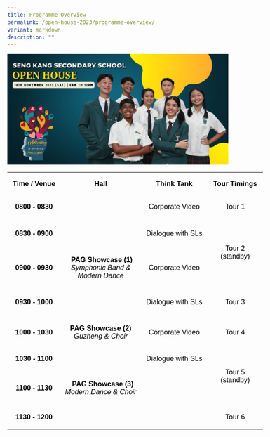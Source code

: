```yaml
---
title: Programme Overview
permalink: /open-house-2023/programme-overview/
variant: markdown
description: ""
---
```

![](/images/Open%20House%202023/for%20school%20website.jpg) <br>

<!--tr {mso-height-source:auto;} col {mso-width-source:auto;} td {padding-top:1.0px; padding-right:1.0px; padding-left:1.0px; mso-ignore:padding; color:windowtext; font-size:18.0pt; font-weight:400; font-style:normal; text-decoration:none; font-family:Arial; mso-generic-font-family:auto; mso-font-charset:0; text-align:general; vertical-align:bottom; border:none; mso-background-source:auto; mso-pattern:auto;} .oa1 {border:1.5pt solid #9E9E9E; text-align:center; vertical-align:top; padding-bottom:7.2pt; padding-left:7.2pt; padding-top:7.2pt; padding-right:7.2pt;} .oa2 {border:1.5pt solid #9E9E9E; vertical-align:top; padding-bottom:7.2pt; padding-left:7.2pt; padding-top:7.2pt; padding-right:7.2pt;} -->

<table style="border-collapse:
 collapse;width:437pt;mso-yfti-tbllook:1536" width="582" cellspacing="0" cellpadding="0" border="0"><colgroup><col style="mso-width-source:userset;width:90pt" width="120"> <col style="mso-width-source:userset;width:141pt" width="189"> <col style="mso-width-source:userset;width:114pt" width="152"> <col style="mso-width-source:userset;width:91pt" width="122"></colgroup><tbody><tr style="mso-height-source:userset;height:35.35pt" height="47"><td style="height:35.35pt;width:90pt" width="120" class="oa1" height="47"><p style="language:en-US;line-height:normal;margin-top:0pt;margin-bottom:
  0pt;margin-left:0in;margin-right:0in;text-indent:0in;text-align:center;
  direction:ltr;unicode-bidi:embed"><span style="font-size:12.0pt;font-family:
  Arial;mso-ascii-font-family:Arial;mso-fareast-font-family:Arial;mso-bidi-font-family:
  Arial;font-variant:normal;color:black;text-transform:none;language:en-SG;
  font-weight:bold;font-style:normal;mso-style-textfill-type:solid;mso-style-textfill-fill-color:
  black;mso-style-textfill-fill-alpha:100.0%">Time / Venue</span></p></td><td style="width:141pt" width="189" class="oa1"><p style="language:en-US;line-height:normal;margin-top:0pt;margin-bottom:
  0pt;margin-left:0in;margin-right:0in;text-indent:0in;text-align:center;
  direction:ltr;unicode-bidi:embed"><span style="font-size:12.0pt;font-family:
  Arial;mso-ascii-font-family:Arial;mso-fareast-font-family:Arial;mso-bidi-font-family:
  Arial;font-variant:normal;color:black;text-transform:none;language:en-SG;
  font-weight:bold;font-style:normal;mso-style-textfill-type:solid;mso-style-textfill-fill-color:
  black;mso-style-textfill-fill-alpha:100.0%">Hall</span></p></td><td style="width:114pt" width="152" class="oa1"><p style="language:en-US;line-height:normal;margin-top:0pt;margin-bottom:
  0pt;margin-left:0in;margin-right:0in;text-indent:0in;text-align:center;
  direction:ltr;unicode-bidi:embed"><span style="font-size:12.0pt;font-family:
  Arial;mso-ascii-font-family:Arial;mso-fareast-font-family:Arial;mso-bidi-font-family:
  Arial;font-variant:normal;color:black;text-transform:none;language:en-SG;
  font-weight:bold;font-style:normal;mso-style-textfill-type:solid;mso-style-textfill-fill-color:
  black;mso-style-textfill-fill-alpha:100.0%">Think Tank</span></p></td><td style="width:91pt" width="122" class="oa1"><p style="language:en-US;line-height:normal;margin-top:0pt;margin-bottom:
  0pt;margin-left:0in;margin-right:0in;text-indent:0in;text-align:center;
  direction:ltr;unicode-bidi:embed"><span style="font-size:12.0pt;font-family:
  Arial;mso-ascii-font-family:Arial;mso-fareast-font-family:Arial;mso-bidi-font-family:
  Arial;font-variant:normal;color:black;text-transform:none;language:en-SG;
  font-weight:bold;font-style:normal;mso-style-textfill-type:solid;mso-style-textfill-fill-color:
  black;mso-style-textfill-fill-alpha:100.0%">Tour Timings</span></p></td></tr><tr style="mso-height-source:userset;height:35.35pt" height="47"><td style="height:35.35pt;width:90pt" width="120" class="oa1" height="47"><p style="language:en-US;line-height:normal;margin-top:0pt;margin-bottom:
  0pt;margin-left:0in;margin-right:0in;text-indent:0in;text-align:center;
  direction:ltr;unicode-bidi:embed"><span style="font-size:12.0pt;font-family:
  Arial;mso-ascii-font-family:Arial;mso-fareast-font-family:Arial;mso-bidi-font-family:
  Arial;font-variant:normal;color:black;text-transform:none;language:en-SG;
  font-weight:bold;font-style:normal;mso-style-textfill-type:solid;mso-style-textfill-fill-color:
  black;mso-style-textfill-fill-alpha:100.0%">0800 </span><span style="font-size:12.0pt;font-family:Arial;mso-ascii-font-family:Arial;
  mso-fareast-font-family:Arial;mso-bidi-font-family:Arial;font-variant:normal;
  color:black;text-transform:none;language:en-SG;font-weight:bold;font-style:
  normal;mso-style-textfill-type:solid;mso-style-textfill-fill-color:black;
  mso-style-textfill-fill-alpha:100.0%">- </span><span style="font-size:12.0pt;
  font-family:Arial;mso-ascii-font-family:Arial;mso-fareast-font-family:Arial;
  mso-bidi-font-family:Arial;font-variant:normal;color:black;text-transform:
  none;language:en-SG;font-weight:bold;font-style:normal;mso-style-textfill-type:
  solid;mso-style-textfill-fill-color:black;mso-style-textfill-fill-alpha:100.0%">0830</span></p></td><td style="width:141pt" width="189" class="oa2"><p style="language:en-US;line-height:normal;margin-top:0pt;margin-bottom:
  0pt;margin-left:0in;margin-right:0in;text-indent:0in;text-align:left;
  direction:ltr;unicode-bidi:embed"></p></td><td style="width:114pt" width="152" class="oa1"><p style="language:en-US;line-height:normal;margin-top:0pt;margin-bottom:
  0pt;margin-left:0in;margin-right:0in;text-indent:0in;text-align:center;
  direction:ltr;unicode-bidi:embed"><span style="font-size:12.0pt;font-family:
  Arial;mso-ascii-font-family:Arial;mso-fareast-font-family:Arial;mso-bidi-font-family:
  Arial;font-variant:normal;color:black;text-transform:none;language:en-SG;
  font-weight:normal;font-style:normal;mso-style-textfill-type:solid;
  mso-style-textfill-fill-color:black;mso-style-textfill-fill-alpha:100.0%">Corporate Video</span></p></td><td style="width:91pt" width="122" class="oa1"><p style="language:en-US;line-height:normal;margin-top:0pt;margin-bottom:
  0pt;margin-left:0in;margin-right:0in;text-indent:0in;text-align:center;
  direction:ltr;unicode-bidi:embed"><span style="font-size:12.0pt;font-family:
  Arial;mso-ascii-font-family:Arial;mso-fareast-font-family:Arial;mso-bidi-font-family:
  Arial;font-variant:normal;color:black;text-transform:none;language:en-SG;
  font-weight:normal;font-style:normal;mso-style-textfill-type:solid;
  mso-style-textfill-fill-color:black;mso-style-textfill-fill-alpha:100.0%">Tour 1</span></p></td></tr><tr style="mso-height-source:userset;height:47.77pt" height="64"><td style="height:47.77pt;width:90pt" width="120" class="oa1" height="64"><p style="language:en-US;line-height:normal;margin-top:0pt;margin-bottom:
  0pt;margin-left:0in;margin-right:0in;text-indent:0in;text-align:center;
  direction:ltr;unicode-bidi:embed"><span style="font-size:12.0pt;font-family:
  Arial;mso-ascii-font-family:Arial;mso-fareast-font-family:Arial;mso-bidi-font-family:
  Arial;font-variant:normal;color:black;text-transform:none;language:en-SG;
  font-weight:bold;font-style:normal;mso-style-textfill-type:solid;mso-style-textfill-fill-color:
  black;mso-style-textfill-fill-alpha:100.0%">0830 </span><span style="font-size:12.0pt;font-family:Arial;mso-ascii-font-family:Arial;
  mso-fareast-font-family:Arial;mso-bidi-font-family:Arial;font-variant:normal;
  color:black;text-transform:none;language:en-SG;font-weight:bold;font-style:
  normal;mso-style-textfill-type:solid;mso-style-textfill-fill-color:black;
  mso-style-textfill-fill-alpha:100.0%">- </span><span style="font-size:12.0pt;
  font-family:Arial;mso-ascii-font-family:Arial;mso-fareast-font-family:Arial;
  mso-bidi-font-family:Arial;font-variant:normal;color:black;text-transform:
  none;language:en-SG;font-weight:bold;font-style:normal;mso-style-textfill-type:
  solid;mso-style-textfill-fill-color:black;mso-style-textfill-fill-alpha:100.0%">0900</span></p><p style="language:en-US;line-height:normal;margin-top:0pt;margin-bottom:
  0pt;margin-left:0in;margin-right:0in;text-indent:0in;text-align:center;
  direction:ltr;unicode-bidi:embed"></p></td><td style="width:141pt" width="189" class="oa2"><p style="language:en-US;line-height:normal;margin-top:0pt;margin-bottom:
  0pt;margin-left:0in;margin-right:0in;text-indent:0in;text-align:left;
  direction:ltr;unicode-bidi:embed"></p></td><td style="width:114pt" width="152" class="oa1"><p style="language:en-US;line-height:normal;margin-top:0pt;margin-bottom:
  0pt;margin-left:0in;margin-right:0in;text-indent:0in;text-align:center;
  direction:ltr;unicode-bidi:embed"><span style="font-size:12.0pt;font-family:
  Arial;mso-ascii-font-family:Arial;mso-fareast-font-family:Arial;mso-bidi-font-family:
  Arial;font-variant:normal;color:black;text-transform:none;language:en-SG;
  font-weight:normal;font-style:normal;mso-style-textfill-type:solid;
  mso-style-textfill-fill-color:black;mso-style-textfill-fill-alpha:100.0%">Dialogue with SLs</span></p></td><td style="width:91pt" width="122" class="oa1" rowspan="2"><p style="language:en-US;line-height:normal;margin-top:0pt;margin-bottom:
  0pt;margin-left:0in;margin-right:0in;text-indent:0in;text-align:center;
  direction:ltr;unicode-bidi:embed"></p><p style="language:en-US;line-height:normal;margin-top:0pt;margin-bottom:
  0pt;margin-left:0in;margin-right:0in;text-indent:0in;text-align:center;
  direction:ltr;unicode-bidi:embed"></p><p style="language:en-US;line-height:normal;margin-top:0pt;margin-bottom:
  0pt;margin-left:0in;margin-right:0in;text-indent:0in;text-align:center;
  direction:ltr;unicode-bidi:embed"><span style="font-size:12.0pt;font-family:
  Arial;mso-ascii-font-family:Arial;mso-fareast-font-family:Arial;mso-bidi-font-family:
  Arial;font-variant:normal;color:black;text-transform:none;language:en-SG;
  font-weight:normal;font-style:normal;mso-style-textfill-type:solid;
  mso-style-textfill-fill-color:black;mso-style-textfill-fill-alpha:100.0%">Tour 2 (standby)</span></p></td></tr><tr style="mso-height-source:userset;height:61.42pt" height="82"><td style="height:61.42pt;width:90pt" width="120" class="oa1" height="82"><p style="language:en-US;line-height:normal;margin-top:0pt;margin-bottom:
  0pt;margin-left:0in;margin-right:0in;text-indent:0in;text-align:center;
  direction:ltr;unicode-bidi:embed"><span style="font-size:12.0pt;font-family:
  Arial;mso-ascii-font-family:Arial;mso-fareast-font-family:Arial;mso-bidi-font-family:
  Arial;font-variant:normal;color:black;text-transform:none;language:en-SG;
  font-weight:bold;font-style:normal;mso-style-textfill-type:solid;mso-style-textfill-fill-color:
  black;mso-style-textfill-fill-alpha:100.0%">0900 </span><span style="font-size:12.0pt;font-family:Arial;mso-ascii-font-family:Arial;
  mso-fareast-font-family:Arial;mso-bidi-font-family:Arial;font-variant:normal;
  color:black;text-transform:none;language:en-SG;font-weight:bold;font-style:
  normal;mso-style-textfill-type:solid;mso-style-textfill-fill-color:black;
  mso-style-textfill-fill-alpha:100.0%">- </span><span style="font-size:12.0pt;
  font-family:Arial;mso-ascii-font-family:Arial;mso-fareast-font-family:Arial;
  mso-bidi-font-family:Arial;font-variant:normal;color:black;text-transform:
  none;language:en-SG;font-weight:bold;font-style:normal;mso-style-textfill-type:
  solid;mso-style-textfill-fill-color:black;mso-style-textfill-fill-alpha:100.0%">0930</span></p></td><td style="width:141pt" width="189" class="oa1"><p style="language:en-US;line-height:normal;margin-top:0pt;margin-bottom:
  0pt;margin-left:0in;margin-right:0in;text-indent:0in;text-align:center;
  direction:ltr;unicode-bidi:embed"><span style="font-size:12.0pt;font-family:
  Arial;mso-ascii-font-family:Arial;mso-fareast-font-family:Arial;mso-bidi-font-family:
  Arial;font-variant:normal;color:black;text-transform:none;language:en-SG;
  font-weight:normal;font-style:normal;mso-style-textfill-type:solid;
  mso-style-textfill-fill-color:black;mso-style-textfill-fill-alpha:100.0%"><span style="mso-spacerun:yes">&nbsp;</span></span><span style="font-size:12.0pt;
  font-family:Arial;mso-ascii-font-family:Arial;mso-fareast-font-family:Arial;
  mso-bidi-font-family:Arial;font-variant:normal;color:black;text-transform:
  none;language:en-SG;font-weight:bold;font-style:normal;mso-style-textfill-type:
  solid;mso-style-textfill-fill-color:black;mso-style-textfill-fill-alpha:100.0%">PAG Showcase (1)</span></p><p style="language:en-US;line-height:normal;margin-top:0pt;margin-bottom:
  0pt;margin-left:0in;margin-right:0in;text-indent:0in;text-align:center;
  direction:ltr;unicode-bidi:embed"><span style="font-size:12.0pt;font-family:
  Arial;mso-ascii-font-family:Arial;mso-fareast-font-family:Arial;mso-bidi-font-family:
  Arial;font-variant:normal;color:black;text-transform:none;language:en-SG;
  font-weight:normal;font-style:italic;mso-style-textfill-type:solid;
  mso-style-textfill-fill-color:black;mso-style-textfill-fill-alpha:100.0%">Symphonic Band &amp; Modern Dance</span></p></td><td style="width:114pt" width="152" class="oa1"><p style="language:en-US;line-height:normal;margin-top:0pt;margin-bottom:
  0pt;margin-left:0in;margin-right:0in;text-indent:0in;text-align:center;
  direction:ltr;unicode-bidi:embed"><span style="font-size:12.0pt;font-family:
  Arial;mso-ascii-font-family:Arial;mso-fareast-font-family:Arial;mso-bidi-font-family:
  Arial;font-variant:normal;color:black;text-transform:none;language:en-SG;
  font-weight:normal;font-style:normal;mso-style-textfill-type:solid;
  mso-style-textfill-fill-color:black;mso-style-textfill-fill-alpha:100.0%">Corporate Video</span></p></td></tr><tr style="mso-height-source:userset;height:47.77pt" height="64"><td style="height:47.77pt;width:90pt" width="120" class="oa1" height="64"><p style="language:en-US;line-height:normal;margin-top:0pt;margin-bottom:
  0pt;margin-left:0in;margin-right:0in;text-indent:0in;text-align:center;
  direction:ltr;unicode-bidi:embed"><span style="font-size:12.0pt;font-family:
  Arial;mso-ascii-font-family:Arial;mso-fareast-font-family:Arial;mso-bidi-font-family:
  Arial;font-variant:normal;color:black;text-transform:none;language:en-SG;
  font-weight:bold;font-style:normal;mso-style-textfill-type:solid;mso-style-textfill-fill-color:
  black;mso-style-textfill-fill-alpha:100.0%">0930 </span><span style="font-size:12.0pt;font-family:Arial;mso-ascii-font-family:Arial;
  mso-fareast-font-family:Arial;mso-bidi-font-family:Arial;font-variant:normal;
  color:black;text-transform:none;language:en-SG;font-weight:bold;font-style:
  normal;mso-style-textfill-type:solid;mso-style-textfill-fill-color:black;
  mso-style-textfill-fill-alpha:100.0%">- </span><span style="font-size:12.0pt;
  font-family:Arial;mso-ascii-font-family:Arial;mso-fareast-font-family:Arial;
  mso-bidi-font-family:Arial;font-variant:normal;color:black;text-transform:
  none;language:en-SG;font-weight:bold;font-style:normal;mso-style-textfill-type:
  solid;mso-style-textfill-fill-color:black;mso-style-textfill-fill-alpha:100.0%">1000</span></p></td><td style="width:141pt" width="189" class="oa1"><p style="language:en-US;line-height:normal;margin-top:0pt;margin-bottom:
  0pt;margin-left:0in;margin-right:0in;text-indent:0in;text-align:center;
  direction:ltr;unicode-bidi:embed"></p></td><td style="width:114pt" width="152" class="oa1"><p style="language:en-US;line-height:normal;margin-top:0pt;margin-bottom:
  0pt;margin-left:0in;margin-right:0in;text-indent:0in;text-align:center;
  direction:ltr;unicode-bidi:embed"><span style="font-size:12.0pt;font-family:
  Arial;mso-ascii-font-family:Arial;mso-fareast-font-family:Arial;mso-bidi-font-family:
  Arial;font-variant:normal;color:black;text-transform:none;language:en-SG;
  font-weight:normal;font-style:normal;mso-style-textfill-type:solid;
  mso-style-textfill-fill-color:black;mso-style-textfill-fill-alpha:100.0%">Dialogue with SLs</span></p><p style="language:en-US;line-height:normal;margin-top:0pt;margin-bottom:
  0pt;margin-left:0in;margin-right:0in;text-indent:0in;text-align:center;
  direction:ltr;unicode-bidi:embed"></p></td><td style="width:91pt" width="122" class="oa1"><p style="language:en-US;line-height:normal;margin-top:0pt;margin-bottom:
  0pt;margin-left:0in;margin-right:0in;text-indent:0in;text-align:center;
  direction:ltr;unicode-bidi:embed"><span style="font-size:12.0pt;font-family:
  Arial;mso-ascii-font-family:Arial;mso-fareast-font-family:Arial;mso-bidi-font-family:
  Arial;font-variant:normal;color:black;mso-color-index:13;text-transform:none;
  language:en-SG;font-weight:normal;font-style:normal;mso-style-textfill-type:
  solid;mso-style-textfill-fill-themecolor:dark1;mso-style-textfill-fill-color:
  black;mso-style-textfill-fill-alpha:100.0%">Tour 3</span></p></td></tr><tr style="mso-height-source:userset;height:47.77pt" height="64"><td style="height:47.77pt;width:90pt" width="120" class="oa1" height="64"><p style="language:en-US;line-height:normal;margin-top:0pt;margin-bottom:
  0pt;margin-left:0in;margin-right:0in;text-indent:0in;text-align:center;
  direction:ltr;unicode-bidi:embed"><span style="font-size:12.0pt;font-family:
  Arial;mso-ascii-font-family:Arial;mso-fareast-font-family:Arial;mso-bidi-font-family:
  Arial;font-variant:normal;color:black;text-transform:none;language:en-SG;
  font-weight:bold;font-style:normal;mso-style-textfill-type:solid;mso-style-textfill-fill-color:
  black;mso-style-textfill-fill-alpha:100.0%">1000 </span><span style="font-size:12.0pt;font-family:Arial;mso-ascii-font-family:Arial;
  mso-fareast-font-family:Arial;mso-bidi-font-family:Arial;font-variant:normal;
  color:black;text-transform:none;language:en-SG;font-weight:bold;font-style:
  normal;mso-style-textfill-type:solid;mso-style-textfill-fill-color:black;
  mso-style-textfill-fill-alpha:100.0%">- </span><span style="font-size:12.0pt;
  font-family:Arial;mso-ascii-font-family:Arial;mso-fareast-font-family:Arial;
  mso-bidi-font-family:Arial;font-variant:normal;color:black;text-transform:
  none;language:en-SG;font-weight:bold;font-style:normal;mso-style-textfill-type:
  solid;mso-style-textfill-fill-color:black;mso-style-textfill-fill-alpha:100.0%">1030</span></p></td><td style="width:141pt" width="189" class="oa1"><p style="language:en-US;line-height:normal;margin-top:0pt;margin-bottom:
  0pt;margin-left:0in;margin-right:0in;text-indent:0in;text-align:center;
  direction:ltr;unicode-bidi:embed"><span style="font-size:12.0pt;font-family:
  Arial;mso-ascii-font-family:Arial;mso-fareast-font-family:Arial;mso-bidi-font-family:
  Arial;font-variant:normal;color:black;mso-color-index:13;text-transform:none;
  language:en-SG;font-weight:bold;font-style:normal;mso-style-textfill-type:
  solid;mso-style-textfill-fill-themecolor:dark1;mso-style-textfill-fill-color:
  black;mso-style-textfill-fill-alpha:100.0%">PAG Showcase (2</span><span style="font-size:12.0pt;font-family:Arial;mso-ascii-font-family:Arial;
  mso-fareast-font-family:Arial;mso-bidi-font-family:Arial;font-variant:normal;
  color:black;mso-color-index:13;text-transform:none;language:en-SG;font-weight:
  normal;font-style:normal;mso-style-textfill-type:solid;mso-style-textfill-fill-themecolor:
  dark1;mso-style-textfill-fill-color:black;mso-style-textfill-fill-alpha:100.0%">)</span></p><p style="language:en-US;line-height:normal;margin-top:0pt;margin-bottom:
  0pt;margin-left:0in;margin-right:0in;text-indent:0in;text-align:center;
  direction:ltr;unicode-bidi:embed"><span style="font-size:12.0pt;font-family:
  Arial;mso-ascii-font-family:Arial;mso-fareast-font-family:Arial;mso-bidi-font-family:
  Arial;font-variant:normal;color:black;text-transform:none;language:en-SG;
  font-weight:normal;font-style:italic;mso-style-textfill-type:solid;
  mso-style-textfill-fill-color:black;mso-style-textfill-fill-alpha:100.0%">Guzheng &amp; Choir</span></p></td><td style="width:114pt" width="152" class="oa1"><p style="language:en-US;line-height:normal;margin-top:0pt;margin-bottom:
  0pt;margin-left:0in;margin-right:0in;text-indent:0in;text-align:center;
  direction:ltr;unicode-bidi:embed"><span style="font-size:12.0pt;font-family:
  Arial;mso-ascii-font-family:Arial;mso-fareast-font-family:Arial;mso-bidi-font-family:
  Arial;font-variant:normal;color:black;text-transform:none;language:en-SG;
  font-weight:normal;font-style:normal;mso-style-textfill-type:solid;
  mso-style-textfill-fill-color:black;mso-style-textfill-fill-alpha:100.0%">Corporate Video</span></p></td><td style="width:91pt" width="122" class="oa1"><p style="language:en-US;line-height:normal;margin-top:0pt;margin-bottom:
  0pt;margin-left:0in;margin-right:0in;text-indent:0in;text-align:center;
  direction:ltr;unicode-bidi:embed"><span style="font-size:12.0pt;font-family:
  Arial;mso-ascii-font-family:Arial;mso-fareast-font-family:Arial;mso-bidi-font-family:
  Arial;font-variant:normal;color:black;mso-color-index:13;text-transform:none;
  language:en-SG;font-weight:normal;font-style:normal;mso-style-textfill-type:
  solid;mso-style-textfill-fill-themecolor:dark1;mso-style-textfill-fill-color:
  black;mso-style-textfill-fill-alpha:100.0%">Tour 4</span></p></td></tr><tr style="mso-height-source:userset;height:35.35pt" height="47"><td style="height:35.35pt;width:90pt" width="120" class="oa1" height="47"><p style="language:en-US;line-height:normal;margin-top:0pt;margin-bottom:
  0pt;margin-left:0in;margin-right:0in;text-indent:0in;text-align:center;
  direction:ltr;unicode-bidi:embed"><span style="font-size:12.0pt;font-family:
  Arial;mso-ascii-font-family:Arial;mso-fareast-font-family:Arial;mso-bidi-font-family:
  Arial;font-variant:normal;color:black;text-transform:none;language:en-SG;
  font-weight:bold;font-style:normal;mso-style-textfill-type:solid;mso-style-textfill-fill-color:
  black;mso-style-textfill-fill-alpha:100.0%">1030 </span><span style="font-size:12.0pt;font-family:Arial;mso-ascii-font-family:Arial;
  mso-fareast-font-family:Arial;mso-bidi-font-family:Arial;font-variant:normal;
  color:black;text-transform:none;language:en-SG;font-weight:bold;font-style:
  normal;mso-style-textfill-type:solid;mso-style-textfill-fill-color:black;
  mso-style-textfill-fill-alpha:100.0%">- </span><span style="font-size:12.0pt;
  font-family:Arial;mso-ascii-font-family:Arial;mso-fareast-font-family:Arial;
  mso-bidi-font-family:Arial;font-variant:normal;color:black;text-transform:
  none;language:en-SG;font-weight:bold;font-style:normal;mso-style-textfill-type:
  solid;mso-style-textfill-fill-color:black;mso-style-textfill-fill-alpha:100.0%">1100</span></p></td><td style="width:141pt" width="189" class="oa2"><p style="language:en-US;line-height:normal;margin-top:0pt;margin-bottom:
  0pt;margin-left:0in;margin-right:0in;text-indent:0in;text-align:left;
  direction:ltr;unicode-bidi:embed"></p></td><td style="width:114pt" width="152" class="oa1"><p style="language:en-US;line-height:normal;margin-top:0pt;margin-bottom:
  0pt;margin-left:0in;margin-right:0in;text-indent:0in;text-align:center;
  direction:ltr;unicode-bidi:embed"><span style="font-size:12.0pt;font-family:
  Arial;mso-ascii-font-family:Arial;mso-fareast-font-family:Arial;mso-bidi-font-family:
  Arial;font-variant:normal;color:black;mso-color-index:13;text-transform:none;
  language:en-SG;font-weight:normal;font-style:normal;mso-style-textfill-type:
  solid;mso-style-textfill-fill-themecolor:dark1;mso-style-textfill-fill-color:
  black;mso-style-textfill-fill-alpha:100.0%">Dialogue with SLs</span></p></td><td style="width:91pt" width="122" class="oa1" rowspan="2"><p style="language:en-US;line-height:normal;margin-top:0pt;margin-bottom:
  0pt;margin-left:0in;margin-right:0in;text-indent:0in;text-align:center;
  direction:ltr;unicode-bidi:embed"></p><p style="language:en-US;line-height:normal;margin-top:0pt;margin-bottom:
  0pt;margin-left:0in;margin-right:0in;text-indent:0in;text-align:center;
  direction:ltr;unicode-bidi:embed"></p><p style="language:en-US;line-height:normal;margin-top:0pt;margin-bottom:
  0pt;margin-left:0in;margin-right:0in;text-indent:0in;text-align:center;
  direction:ltr;unicode-bidi:embed"><span style="font-size:12.0pt;font-family:
  Arial;mso-ascii-font-family:Arial;mso-fareast-font-family:Arial;mso-bidi-font-family:
  Arial;font-variant:normal;color:black;mso-color-index:13;text-transform:none;
  language:en-SG;font-weight:normal;font-style:normal;mso-style-textfill-type:
  solid;mso-style-textfill-fill-themecolor:dark1;mso-style-textfill-fill-color:
  black;mso-style-textfill-fill-alpha:100.0%">Tour 5 (standby)</span></p></td></tr><tr style="mso-height-source:userset;height:56.35pt" height="75"><td style="height:56.35pt;width:90pt" width="120" class="oa1" height="75"><p style="language:en-US;line-height:normal;margin-top:0pt;margin-bottom:
  0pt;margin-left:0in;margin-right:0in;text-indent:0in;text-align:center;
  direction:ltr;unicode-bidi:embed"><span style="font-size:12.0pt;font-family:
  Arial;mso-ascii-font-family:Arial;mso-fareast-font-family:Arial;mso-bidi-font-family:
  Arial;font-variant:normal;color:black;text-transform:none;language:en-SG;
  font-weight:bold;font-style:normal;mso-style-textfill-type:solid;mso-style-textfill-fill-color:
  black;mso-style-textfill-fill-alpha:100.0%">1100 </span><span style="font-size:12.0pt;font-family:Arial;mso-ascii-font-family:Arial;
  mso-fareast-font-family:Arial;mso-bidi-font-family:Arial;font-variant:normal;
  color:black;text-transform:none;language:en-SG;font-weight:bold;font-style:
  normal;mso-style-textfill-type:solid;mso-style-textfill-fill-color:black;
  mso-style-textfill-fill-alpha:100.0%">- </span><span style="font-size:12.0pt;
  font-family:Arial;mso-ascii-font-family:Arial;mso-fareast-font-family:Arial;
  mso-bidi-font-family:Arial;font-variant:normal;color:black;text-transform:
  none;language:en-SG;font-weight:bold;font-style:normal;mso-style-textfill-type:
  solid;mso-style-textfill-fill-color:black;mso-style-textfill-fill-alpha:100.0%">1130</span></p></td><td style="width:141pt" width="189" class="oa1"><p style="language:en-US;line-height:normal;margin-top:0pt;margin-bottom:
  0pt;margin-left:0in;margin-right:0in;text-indent:0in;text-align:center;
  direction:ltr;unicode-bidi:embed"><span style="font-size:12.0pt;font-family:
  Arial;mso-ascii-font-family:Arial;mso-fareast-font-family:Arial;mso-bidi-font-family:
  Arial;font-variant:normal;color:black;text-transform:none;language:en-SG;
  font-weight:normal;font-style:normal;mso-style-textfill-type:solid;
  mso-style-textfill-fill-color:black;mso-style-textfill-fill-alpha:100.0%"><span style="mso-spacerun:yes">&nbsp; </span></span><span style="font-size:12.0pt;
  font-family:Arial;mso-ascii-font-family:Arial;mso-fareast-font-family:Arial;
  mso-bidi-font-family:Arial;font-variant:normal;color:black;text-transform:
  none;language:en-SG;font-weight:bold;font-style:normal;mso-style-textfill-type:
  solid;mso-style-textfill-fill-color:black;mso-style-textfill-fill-alpha:100.0%">PAG Showcase (3)</span></p><p style="language:en-US;line-height:normal;margin-top:0pt;margin-bottom:
  0pt;margin-left:0in;margin-right:0in;text-indent:0in;text-align:center;
  direction:ltr;unicode-bidi:embed"><span style="font-size:12.0pt;font-family:
  Arial;mso-ascii-font-family:Arial;mso-fareast-font-family:Arial;mso-bidi-font-family:
  Arial;font-variant:normal;color:black;text-transform:none;language:en-SG;
  font-weight:normal;font-style:italic;mso-style-textfill-type:solid;
  mso-style-textfill-fill-color:black;mso-style-textfill-fill-alpha:100.0%">Modern Dance &amp; </span><span style="font-size:12.0pt;font-family:Arial;
  mso-ascii-font-family:Arial;mso-fareast-font-family:Arial;mso-bidi-font-family:
  Arial;font-variant:normal;color:black;text-transform:none;language:en-SG;
  font-weight:normal;font-style:italic;mso-style-textfill-type:solid;
  mso-style-textfill-fill-color:black;mso-style-textfill-fill-alpha:100.0%">Choi</span><span style="font-size:12.0pt;font-family:Arial;mso-ascii-font-family:Arial;
  mso-fareast-font-family:Arial;mso-bidi-font-family:Arial;font-variant:normal;
  color:black;text-transform:none;language:en-SG;font-weight:normal;font-style:
  italic;mso-style-textfill-type:solid;mso-style-textfill-fill-color:black;
  mso-style-textfill-fill-alpha:100.0%">r</span></p></td><td style="width:114pt" width="152" class="oa1"><p style="language:en-US;line-height:normal;margin-top:0pt;margin-bottom:
  0pt;margin-left:0in;margin-right:0in;text-indent:0in;text-align:center;
  direction:ltr;unicode-bidi:embed"></p></td></tr><tr style="mso-height-source:userset;height:35.35pt" height="47"><td style="height:35.35pt;width:90pt" width="120" class="oa1" height="47"><p style="language:en-US;line-height:normal;margin-top:0pt;margin-bottom:
  0pt;margin-left:0in;margin-right:0in;text-indent:0in;text-align:center;
  direction:ltr;unicode-bidi:embed"><span style="font-size:12.0pt;font-family:
  Arial;mso-ascii-font-family:Arial;mso-fareast-font-family:Arial;mso-bidi-font-family:
  Arial;font-variant:normal;color:black;text-transform:none;language:en-SG;
  font-weight:bold;font-style:normal;mso-style-textfill-type:solid;mso-style-textfill-fill-color:
  black;mso-style-textfill-fill-alpha:100.0%">113</span><span style="font-size:
  12.0pt;font-family:Arial;mso-ascii-font-family:Arial;mso-fareast-font-family:
  Arial;mso-bidi-font-family:Arial;font-variant:normal;color:black;text-transform:
  none;language:en-SG;font-weight:bold;font-style:normal;mso-style-textfill-type:
  solid;mso-style-textfill-fill-color:black;mso-style-textfill-fill-alpha:100.0%">0</span><span style="font-size:12.0pt;font-family:Arial;mso-ascii-font-family:Arial;
  mso-fareast-font-family:Arial;mso-bidi-font-family:Arial;font-variant:normal;
  color:black;text-transform:none;language:en-SG;font-weight:bold;font-style:
  normal;mso-style-textfill-type:solid;mso-style-textfill-fill-color:black;
  mso-style-textfill-fill-alpha:100.0%"> </span><span style="font-size:12.0pt;
  font-family:Arial;mso-ascii-font-family:Arial;mso-fareast-font-family:Arial;
  mso-bidi-font-family:Arial;font-variant:normal;color:black;text-transform:
  none;language:en-SG;font-weight:bold;font-style:normal;mso-style-textfill-type:
  solid;mso-style-textfill-fill-color:black;mso-style-textfill-fill-alpha:100.0%">- </span><span style="font-size:12.0pt;font-family:Arial;mso-ascii-font-family:
  Arial;mso-fareast-font-family:Arial;mso-bidi-font-family:Arial;font-variant:
  normal;color:black;text-transform:none;language:en-SG;font-weight:bold;
  font-style:normal;mso-style-textfill-type:solid;mso-style-textfill-fill-color:
  black;mso-style-textfill-fill-alpha:100.0%">1200</span></p></td><td style="width:141pt" width="189" class="oa2"><p style="language:en-US;line-height:normal;margin-top:0pt;margin-bottom:
  0pt;margin-left:0in;margin-right:0in;text-indent:0in;text-align:left;
  direction:ltr;unicode-bidi:embed"></p></td><td style="width:114pt" width="152" class="oa1"><p style="language:en-US;line-height:normal;margin-top:0pt;margin-bottom:
  0pt;margin-left:0in;margin-right:0in;text-indent:0in;text-align:center;
  direction:ltr;unicode-bidi:embed"></p></td><td style="width:91pt" width="122" class="oa1"><p style="language:en-US;line-height:normal;margin-top:0pt;margin-bottom:
  0pt;margin-left:0in;margin-right:0in;text-indent:0in;text-align:center;
  direction:ltr;unicode-bidi:embed"><span style="font-size:12.0pt;font-family:
  Arial;mso-ascii-font-family:Arial;mso-fareast-font-family:Arial;mso-bidi-font-family:
  Arial;font-variant:normal;color:black;mso-color-index:13;text-transform:none;
  language:en-SG;font-weight:normal;font-style:normal;mso-style-textfill-type:
  solid;mso-style-textfill-fill-themecolor:dark1;mso-style-textfill-fill-color:
  black;mso-style-textfill-fill-alpha:100.0%">Tour 6</span></p></td></tr></tbody></table>